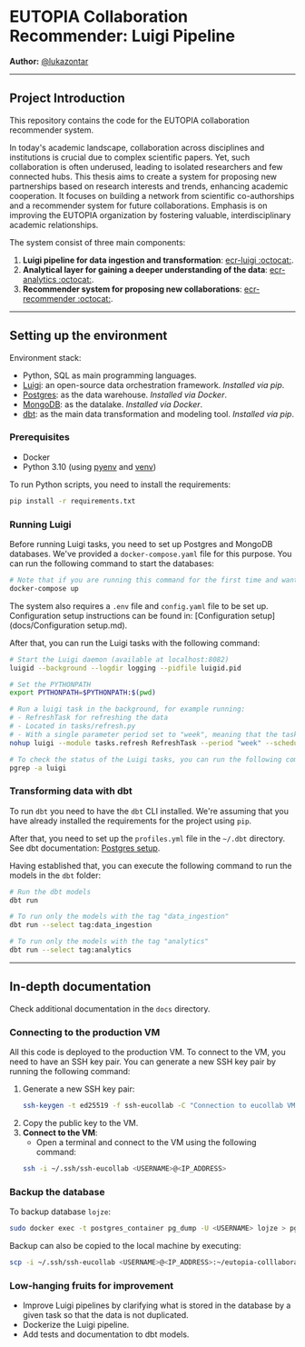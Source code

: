 # EUTOPIA Collaboration Recommender: Luigi Pipeline

**Author:** [@lukazontar](https://github.com/lukazontar)

<hr/>

## Project Introduction

This repository contains the code for the EUTOPIA collaboration recommender system.

In today's academic landscape, collaboration across disciplines and institutions is crucial due to complex scientific
papers. Yet, such collaboration is often underused, leading to isolated researchers and few connected hubs. This thesis
aims to create a system for proposing new partnerships based on research interests and trends, enhancing academic
cooperation. It focuses on building a network from scientific co-authorships and a recommender system for future
collaborations. Emphasis is on improving the EUTOPIA organization by fostering valuable, interdisciplinary academic
relationships.

The system consist of three main components:

1. **Luigi pipeline for data ingestion and
   transformation**: [ecr-luigi :octocat:](https://github.com/eutopia-collaboration-recommender/ecr-luigi).
2. **Analytical layer for gaining a deeper understanding of the
   data**: [ecr-analytics :octocat:](https://github.com/eutopia-collaboration-recommender/ecr-analytics).
3. **Recommender system for proposing new
   collaborations**: [ecr-recommender :octocat:](https://github.com/eutopia-collaboration-recommender/ecr-recommender).

<hr/>

## Setting up the environment

Environment stack:

- Python, SQL as main programming languages.
- [Luigi](https://luigi.readthedocs.io/en/latest/index.html): an open-source data orchestration framework. *Installed
  via pip*.
- [Postgres](https://www.postgresql.org/): as the data warehouse. *Installed via Docker*.
- [MongoDB](https://www.mongodb.com/): as the datalake. *Installed via Docker*.
- [dbt](https://www.getdbt.com/): as the main data transformation and modeling tool. *Installed via pip*.

### Prerequisites

- Docker
- Python 3.10 (using [pyenv](https://github.com/pyenv-win/pyenv-win)
  and [venv](https://docs.python.org/3/library/venv.html))

To run Python scripts, you need to install the requirements:

```bash
pip install -r requirements.txt
```

### Running Luigi

Before running Luigi tasks, you need to set up Postgres and MongoDB databases. We've provided a `docker-compose.yaml`
file for this purpose.
You can run the following command to start the databases:

```bash
# Note that if you are running this command for the first time and want to restore the MongoDB backup, you need to uncomment a line in mongorestore.sh.
docker-compose up
```

The system also requires a `.env` file and `config.yaml` file to be set up. Configuration setup instructions can be
found in: [Configuration setup](docs/Configuration setup.md).

After that, you can run the Luigi tasks with the following command:

```bash
# Start the Luigi daemon (available at localhost:8082)
luigid --background --logdir logging --pidfile luigid.pid

# Set the PYTHONPATH
export PYTHONPATH=$PYTHONPATH:$(pwd)

# Run a luigi task in the background, for example running:
# - RefreshTask for refreshing the data
# - Located in tasks/refresh.py
# - With a single parameter period set to "week", meaning that the task will refresh the data for the last 7 days
nohup luigi --module tasks.refresh RefreshTask --period "week" --scheduler-host localhost --scheduler-port 8082  > /dev/null 2>&1 &

# To check the status of the Luigi tasks, you can run the following command
pgrep -a luigi
```

### Transforming data with dbt

To run `dbt` you need to have the `dbt` CLI installed. We're assuming that you have already installed the requirements
for the project using `pip`.

After that, you need to set up the `profiles.yml` file in the `~/.dbt` directory. See dbt
documentation: [Postgres setup](https://docs.getdbt.com/docs/core/connect-data-platform/postgres-setup).

Having established that, you can execute the following command to run the models in the `dbt` folder:

```bash
# Run the dbt models
dbt run

# To run only the models with the tag "data_ingestion"
dbt run --select tag:data_ingestion

# To run only the models with the tag "analytics"
dbt run --select tag:analytics 
```

<hr/>

## In-depth documentation

Check additional documentation in the `docs` directory.

### Connecting to the production VM

All this code is deployed to the production VM. To connect to the VM, you need to have an SSH key pair. You can generate
a new SSH key pair by running the following command:

1. Generate a new SSH key pair:
    ```bash
    ssh-keygen -t ed25519 -f ssh-eucollab -C "Connection to eucollab VM."
    ```
2. Copy the public key to the VM.
3. **Connect to the VM**:
    - Open a terminal and connect to the VM using the following command:
    ```bash
    ssh -i ~/.ssh/ssh-eucollab <USERNAME>@<IP_ADDRESS>
    ```

### Backup the database

To backup database `lojze`:

```bash
sudo docker exec -t postgres_container pg_dump -U <USERNAME> lojze > pg_dump_lojze.sql
```

Backup can also be copied to the local machine by executing:

```bash
scp -i ~/.ssh/ssh-eucollab <USERNAME>@<IP_ADDRESS>:~/eutopia-colllaboration/ecr-luigi/pg_dump_lojze.sql <DESTINATION_PATH>
```

### Low-hanging fruits for improvement

- Improve Luigi pipelines by clarifying what is stored in the database by a given task so that the data is not
  duplicated.
- Dockerize the Luigi pipeline.
- Add tests and documentation to dbt models.
